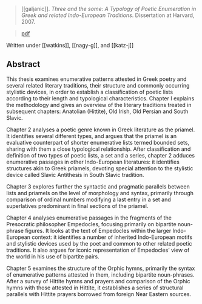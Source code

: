 > [[galjanic]]. *Three and the some: A Typology of Poetic Enumeration in Greek and related Indo-European Traditions*. Dissertation at Harvard, 2007.

> [pdf](a/a-galjanic2007.pdf)

Written under [[watkins]], [[nagy-g]], and [[katz-j]]

## Abstract

This thesis examines enumerative patterns attested in Greek poetry and several related literary traditions, their structure and commonly occurring stylistic devices, in order to establish a classification of poetic lists according to their length and typological characteristics. Chapter I explains the methodology and gives an overview of the literary traditions treated in subsequent chapters: Anatolian (Hittite), Old Irish, Old Persian and South Slavic.

Chapter 2 analyses a poetic genre known in Greek literature as the priamel. It identifies several different types, and argues that the priamel is an evaluative counterpart of shorter enumerative lists termed bounded sets, sharing with them a close typological relationship. After classification and definition of two types of poetic lists, a set and a series, chapter 2 adduces enumerative passages in other Indo-European literatures: it identifies structures akin to Greek priamels, devoting special attention to the stylistic device called Slavic Antithesis in South Slavic tradition.

Chapter 3 explores further the syntactic and pragmatic parallels between lists and priamels on the level of morphology and syntax, primarily through comparison of ordinal numbers modifying a last entry in a set and superlatives predominant in final sections of the priamel.

Chapter 4 analyses enumerative passages in the fragments of the Presocratic philosopher Empedocles, focusing primarily on bipartite noun-phrase figures. It looks at the text of Empedocles within the larger Indo-European context: it identifies a number of inherited Indo-European motifs and stylistic devices used by the poet and common to other related poetic traditions. It also argues for iconic representation of Empedocles’ view of the world in his use of bipartite pairs.

Chapter 5 examines the structure of the Orphic hymns, primarily the syntax of enumerative patterns attested in them, including bipartite noun-phrases. After a survey of Hittite hymns and prayers and comparison of the Orphic hymns with those attested in Hittite, it establishes a series of structural parallels with Hittite prayers borrowed from foreign Near Eastern sources.
